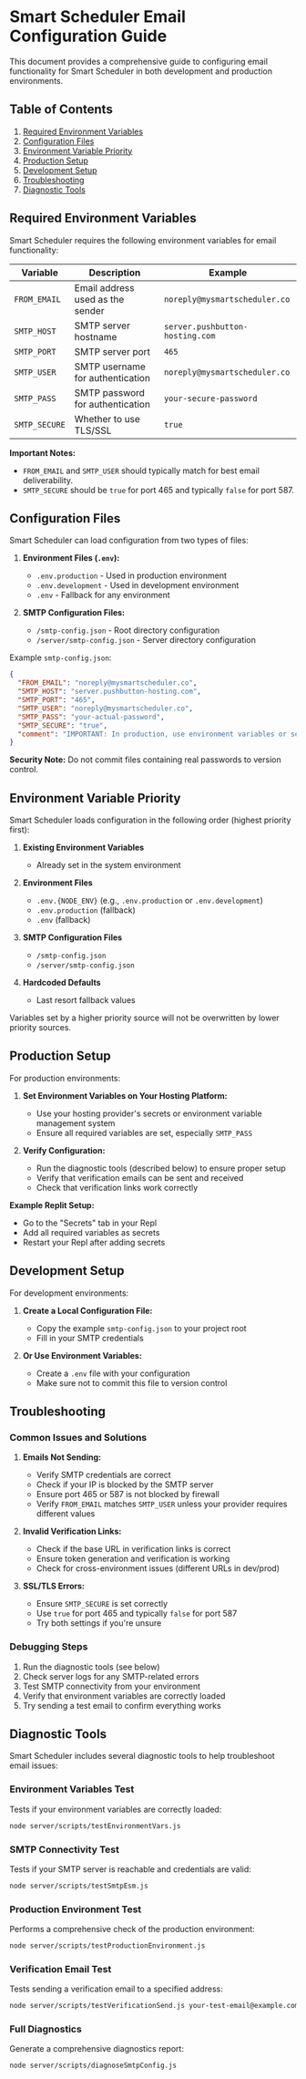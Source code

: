 # Smart Scheduler Email Configuration Guide

This document provides a comprehensive guide to configuring email functionality for Smart Scheduler in both development and production environments.

## Table of Contents

1. [Required Environment Variables](#required-environment-variables)
2. [Configuration Files](#configuration-files)
3. [Environment Variable Priority](#environment-variable-priority)
4. [Production Setup](#production-setup)
5. [Development Setup](#development-setup)
6. [Troubleshooting](#troubleshooting)
7. [Diagnostic Tools](#diagnostic-tools)

## Required Environment Variables

Smart Scheduler requires the following environment variables for email functionality:

| Variable | Description | Example |
|----------|-------------|---------|
| `FROM_EMAIL` | Email address used as the sender | `noreply@mysmartscheduler.co` |
| `SMTP_HOST` | SMTP server hostname | `server.pushbutton-hosting.com` |
| `SMTP_PORT` | SMTP server port | `465` |
| `SMTP_USER` | SMTP username for authentication | `noreply@mysmartscheduler.co` |
| `SMTP_PASS` | SMTP password for authentication | `your-secure-password` |
| `SMTP_SECURE` | Whether to use TLS/SSL | `true` |

**Important Notes:**
- `FROM_EMAIL` and `SMTP_USER` should typically match for best email deliverability.
- `SMTP_SECURE` should be `true` for port 465 and typically `false` for port 587.

## Configuration Files

Smart Scheduler can load configuration from two types of files:

1. **Environment Files (`.env`):**
   - `.env.production` - Used in production environment
   - `.env.development` - Used in development environment
   - `.env` - Fallback for any environment

2. **SMTP Configuration Files:**
   - `/smtp-config.json` - Root directory configuration
   - `/server/smtp-config.json` - Server directory configuration

Example `smtp-config.json`:
```json
{
  "FROM_EMAIL": "noreply@mysmartscheduler.co",
  "SMTP_HOST": "server.pushbutton-hosting.com",
  "SMTP_PORT": "465",
  "SMTP_USER": "noreply@mysmartscheduler.co",
  "SMTP_PASS": "your-actual-password",
  "SMTP_SECURE": "true",
  "comment": "IMPORTANT: In production, use environment variables or secrets instead of this file!"
}
```

**Security Note:** Do not commit files containing real passwords to version control.

## Environment Variable Priority

Smart Scheduler loads configuration in the following order (highest priority first):

1. **Existing Environment Variables**
   - Already set in the system environment

2. **Environment Files**
   - `.env.{NODE_ENV}` (e.g., `.env.production` or `.env.development`)
   - `.env.production` (fallback)
   - `.env` (fallback)

3. **SMTP Configuration Files**
   - `/smtp-config.json`
   - `/server/smtp-config.json`

4. **Hardcoded Defaults**
   - Last resort fallback values

Variables set by a higher priority source will not be overwritten by lower priority sources.

## Production Setup

For production environments:

1. **Set Environment Variables on Your Hosting Platform:**
   - Use your hosting provider's secrets or environment variable management system
   - Ensure all required variables are set, especially `SMTP_PASS`

2. **Verify Configuration:**
   - Run the diagnostic tools (described below) to ensure proper setup
   - Verify that verification emails can be sent and received
   - Check that verification links work correctly

**Example Replit Setup:**
- Go to the "Secrets" tab in your Repl
- Add all required variables as secrets
- Restart your Repl after adding secrets

## Development Setup

For development environments:

1. **Create a Local Configuration File:**
   - Copy the example `smtp-config.json` to your project root
   - Fill in your SMTP credentials

2. **Or Use Environment Variables:**
   - Create a `.env` file with your configuration
   - Make sure not to commit this file to version control

## Troubleshooting

### Common Issues and Solutions

1. **Emails Not Sending:**
   - Verify SMTP credentials are correct
   - Check if your IP is blocked by the SMTP server
   - Ensure port 465 or 587 is not blocked by firewall
   - Verify `FROM_EMAIL` matches `SMTP_USER` unless your provider requires different values

2. **Invalid Verification Links:**
   - Check if the base URL in verification links is correct
   - Ensure token generation and verification is working
   - Check for cross-environment issues (different URLs in dev/prod)

3. **SSL/TLS Errors:**
   - Ensure `SMTP_SECURE` is set correctly
   - Use `true` for port 465 and typically `false` for port 587
   - Try both settings if you're unsure

### Debugging Steps

1. Run the diagnostic tools (see below)
2. Check server logs for any SMTP-related errors
3. Test SMTP connectivity from your environment
4. Verify that environment variables are correctly loaded
5. Try sending a test email to confirm everything works

## Diagnostic Tools

Smart Scheduler includes several diagnostic tools to help troubleshoot email issues:

### Environment Variables Test

Tests if your environment variables are correctly loaded:

```bash
node server/scripts/testEnvironmentVars.js
```

### SMTP Connectivity Test

Tests if your SMTP server is reachable and credentials are valid:

```bash
node server/scripts/testSmtpEsm.js
```

### Production Environment Test

Performs a comprehensive check of the production environment:

```bash
node server/scripts/testProductionEnvironment.js
```

### Verification Email Test

Tests sending a verification email to a specified address:

```bash
node server/scripts/testVerificationSend.js your-test-email@example.com
```

### Full Diagnostics

Generate a comprehensive diagnostics report:

```bash
node server/scripts/diagnoseSmtpConfig.js
```